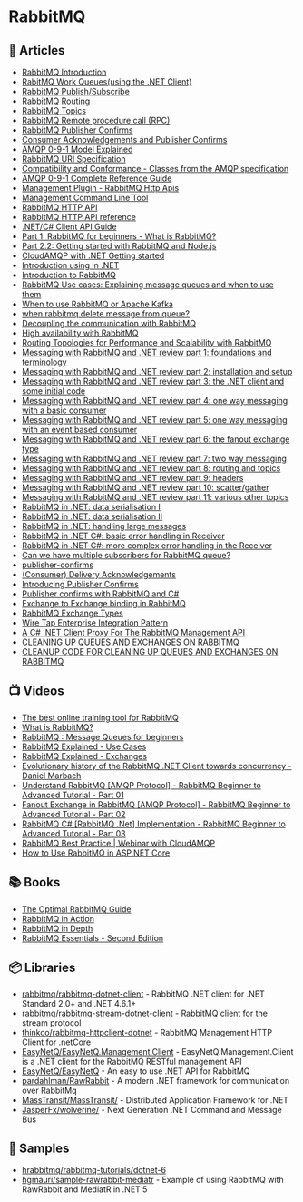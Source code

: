 # RabbitMQ

## 📕 Articles
- [RabbitMQ Introduction](https://www.rabbitmq.com/tutorials/tutorial-one-dotnet.html)
- [RabitMQ Work Queues(using the .NET Client)](https://www.rabbitmq.com/tutorials/tutorial-two-dotnet.html)
- [RabbitMQ Publish/Subscribe](https://www.rabbitmq.com/tutorials/tutorial-three-dotnet.html)
- [RabbitMQ Routing](https://www.rabbitmq.com/tutorials/tutorial-four-dotnet.html)
- [RabbitMQ Topics](https://www.rabbitmq.com/tutorials/tutorial-five-dotnet.html)
- [RabbitMQ Remote procedure call (RPC)](https://www.rabbitmq.com/tutorials/tutorial-six-dotnet.html)
- [RabbitMQ Publisher Confirms](https://www.rabbitmq.com/tutorials/tutorial-seven-dotnet.html)
- [Consumer Acknowledgements and Publisher Confirms](https://www.rabbitmq.com/confirms.html)
- [AMQP 0-9-1 Model Explained](https://www.rabbitmq.com/tutorials/amqp-concepts.html)
- [RabbitMQ URI Specification](https://www.rabbitmq.com/uri-spec.html)
- [Compatibility and Conformance - Classes from the AMQP specification](https://www.rabbitmq.com/specification.html)
- [AMQP 0-9-1 Complete Reference Guide](https://www.rabbitmq.com/amqp-0-9-1-reference.html)
- [Management Plugin - RabbitMQ Http Apis](https://www.rabbitmq.com/management.html)
- [Management Command Line Tool](https://www.rabbitmq.com/management-cli.html)
- [RabbitMQ HTTP API](https://www.rabbitmq.com/management.html#http-api)
- [RabbitMQ HTTP API reference](https://rawcdn.githack.com/rabbitmq/rabbitmq-server/v3.9.13/deps/rabbitmq_management/priv/www/api/index.html)
- [.NET/C# Client API Guide](https://www.rabbitmq.com/dotnet-api-guide.html)
- [Part 1: RabbitMQ for beginners - What is RabbitMQ?](https://www.cloudamqp.com/blog/part1-rabbitmq-for-beginners-what-is-rabbitmq.html)
- [Part 2.2: Getting started with RabbitMQ and Node.js](https://www.cloudamqp.com/blog/part2-2-rabbitmq-for-beginners_example-and-sample-code-node-js.html)
- [CloudAMQP with .NET Getting started](https://www.cloudamqp.com/docs/dotnet.html)
- [Introduction using in .NET](https://www.rabbitmq.com/tutorials/tutorial-one-dotnet.html)
- [Introduction to RabbitMQ](https://www.tutlane.com/tutorial/rabbitmq/introduction-to-rabbitmq)
- [RabbitMQ Use cases: Explaining message queues and when to use them](https://www.cloudamqp.com/blog/rabbitmq-use-cases-explaining-message-queues-and-when-to-use-them.html)
- [When to use RabbitMQ or Apache Kafka](https://www.cloudamqp.com/blog/when-to-use-rabbitmq-or-apache-kafka.html)
- [when rabbitmq delete message from queue?](https://stackoverflow.com/questions/32737824/when-rabbitmq-delete-message-from-queue)
- [Decoupling the communication with RabbitMQ](https://blexin.com/en/blog-en/decoupling-the-communication-with-rabbitmq/)
- [High availability with RabbitMQ](https://blexin.com/en/blog-en/high-availability-with-rabbitmq/)
- [Routing Topologies for Performance and Scalability with RabbitMQ](https://spring.io/blog/2011/04/01/routing-topologies-for-performance-and-scalability-with-rabbitmq/)
- [Messaging with RabbitMQ and .NET review part 1: foundations and terminology](https://dotnetcodr.com/2016/08/02/messaging-with-rabbitmq-and-net-review-part-1-foundations-and-terminology/)
- [Messaging with RabbitMQ and .NET review part 2: installation and setup](https://dotnetcodr.com/2016/08/03/messaging-with-rabbitmq-and-net-review-part-2-installation-and-setup/)
- [Messaging with RabbitMQ and .NET review part 3: the .NET client and some initial code](https://dotnetcodr.com/2016/08/05/messaging-with-rabbitmq-and-net-review-part-3-the-net-client-and-some-initial-code/)
- [Messaging with RabbitMQ and .NET review part 4: one way messaging with a basic consumer](https://dotnetcodr.com/2016/08/08/messaging-with-rabbitmq-and-net-review-part-4-one-way-messaging-with-a-basic-consumer/)
- [Messaging with RabbitMQ and .NET review part 5: one way messaging with an event based consumer](https://dotnetcodr.com/2016/08/10/messaging-with-rabbitmq-and-net-review-part-5-one-way-messaging-with-an-event-based-consumer/)
- [Messaging with RabbitMQ and .NET review part 6: the fanout exchange type](https://dotnetcodr.com/2016/08/15/messaging-with-rabbitmq-and-net-review-part-6-the-fanout-exchange-type/)
- [Messaging with RabbitMQ and .NET review part 7: two way messaging](https://dotnetcodr.com/2016/08/18/messaging-with-rabbitmq-and-net-review-part-7-two-way-messaging/)
- [Messaging with RabbitMQ and .NET review part 8: routing and topics](https://dotnetcodr.com/2016/08/25/messaging-with-rabbitmq-and-net-review-part-8-routing-and-topics/)
- [Messaging with RabbitMQ and .NET review part 9: headers](https://dotnetcodr.com/2016/08/29/messaging-with-rabbitmq-and-net-review-part-9-headers/)
- [Messaging with RabbitMQ and .NET review part 10: scatter/gather](https://dotnetcodr.com/2016/09/01/messaging-with-rabbitmq-and-net-review-part-10-scattergather/)
- [Messaging with RabbitMQ and .NET review part 11: various other topics](https://dotnetcodr.com/2016/09/05/messaging-with-rabbitmq-and-net-review-part-11-various-other-topics/)
- [RabbitMQ in .NET: data serialisation I](https://dotnetcodr.com/2014/06/05/rabbitmq-in-net-data-serialisation/)
- [RabbitMQ in .NET: data serialisation II](https://dotnetcodr.com/2014/06/09/rabbitmq-in-net-data-serialisation-ii/)
- [RabbitMQ in .NET: handling large messages](https://dotnetcodr.com/2014/06/12/rabbitmq-in-net-handling-large-messages/)
- [RabbitMQ in .NET C#: basic error handling in Receiver](https://dotnetcodr.com/2014/06/16/rabbitmq-in-net-c-basic-error-handling-in-receiver/)
- [RabbitMQ in .NET C#: more complex error handling in the Receiver](https://dotnetcodr.com/2014/06/19/rabbitmq-in-net-c-more-complex-error-handling-in-the-receiver/)
- [Can we have multiple subscribers for RabbitMQ queue?](https://stackoverflow.com/questions/42351130/can-we-have-multiple-subscribers-for-rabbitmq-queue)
- [publisher-confirms](https://www.rabbitmq.com/confirms.html#publisher-confirms)
- [(Consumer) Delivery Acknowledgements](https://www.rabbitmq.com/confirms.html#consumer-acknowledgements)
- [Introducing Publisher Confirms](https://blog.rabbitmq.com/posts/2011/02/introducing-publisher-confirms)
- [Publisher confirms with RabbitMQ and C#](https://rianjs.net/2013/12/publisher-confirms-with-rabbitmq-and-c-sharp)
- [Exchange to Exchange binding in RabbitMQ](https://jstobigdata.com/rabbitmq/exchange-to-exchange-binding-in-rabbitmq/)
- [RabbitMQ Exchange Types](https://medium.com/trendyol-tech/rabbitmq-exchange-types-d7e1f51ec825)
- [Wire Tap Enterprise Integration Pattern](https://www.baeldung.com/wiretap-pattern)
- [A C# .NET Client Proxy For The RabbitMQ Management API](http://mikehadlow.blogspot.com/2012/11/a-c-net-client-proxy-for-rabbitmq.html)
- [CLEANING UP QUEUES AND EXCHANGES ON RABBITMQ](https://www.planetgeek.ch/2015/08/16/cleaning-up-queues-and-exchanges-on-rabbitmq/)
- [CLEANUP CODE FOR CLEANING UP QUEUES AND EXCHANGES ON RABBITMQ](https://www.planetgeek.ch/2015/08/31/cleanup-code-for-cleaning-up-queues-and-exchanges-on-rabbitmq/)
## 📺 Videos
- [The best online training tool for RabbitMQ](https://training.cloudamqp.com/)
- [What is RabbitMQ?](https://youtu.be/7rkeORD4jSw)
- [RabbitMQ : Message Queues for beginners](https://youtu.be/hfUIWe1tK8E)
- [RabbitMQ Explained - Use Cases](https://youtu.be/oq1fOr6Ryws)
- [RabbitMQ Explained - Exchanges](https://youtu.be/o8eU5WiO8fw)
- [Evolutionary history of the RabbitMQ .NET Client towards concurrency - Daniel Marbach](https://www.youtube.com/watch?v=t0lT8eRPyuc)
- [Understand RabbitMQ [AMQP Protocol] - RabbitMQ Beginner to Advanced Tutorial - Part 01](https://www.youtube.com/watch?v=ui005IK8QZ8)
- [Fanout Exchange in RabbitMQ [AMQP Protocol] - RabbitMQ Beginner to Advanced Tutorial - Part 02](https://www.youtube.com/watch?v=z-32VSl9t3s)
- [RabbitMQ C# [RabbitMQ .Net] Implementation - RabbitMQ Beginner to Advanced Tutorial - Part 03](https://www.youtube.com/watch?v=3erQZTV52CI)
- [RabbitMQ Best Practice | Webinar with CloudAMQP](https://www.youtube.com/watch?v=HzPOQsMWrGQ)
- [How to Use RabbitMQ in ASP.NET Core](https://code-maze.com/aspnetcore-rabbitmq/)

## 📚 Books
- [The Optimal RabbitMQ Guide](https://www.cloudamqp.com/rabbitmq_ebook.html)
- [RabbitMQ in Action](https://www.manning.com/books/rabbitmq-in-action)
- [RabbitMQ in Depth](https://www.manning.com/books/rabbitmq-in-depth)
- [RabbitMQ Essentials - Second Edition](https://www.packtpub.com/product/rabbitmq-essentials-second-edition/9781789131666)

## 📦 Libraries
- [rabbitmq/rabbitmq-dotnet-client](https://github.com/rabbitmq/rabbitmq-dotnet-client) - RabbitMQ .NET client for .NET Standard 2.0+ and .NET 4.6.1+
- [rabbitmq/rabbitmq-stream-dotnet-client](https://github.com/rabbitmq/rabbitmq-stream-dotnet-client) - RabbitMQ client for the stream protocol
- [thinkco/rabbitmq-httpclient-dotnet](https://github.com/thinkco/rabbitmq-httpclient-dotnet) - RabbitMQ Management HTTP Client for .netCore
- [EasyNetQ/EasyNetQ.Management.Client](https://github.com/EasyNetQ/EasyNetQ.Management.Client) - EasyNetQ.Management.Client is a .NET client for the RabbitMQ RESTful management API
- [EasyNetQ/EasyNetQ](https://github.com/EasyNetQ/EasyNetQ) - An easy to use .NET API for RabbitMQ
- [pardahlman/RawRabbit](https://github.com/pardahlman/RawRabbit) - A modern .NET framework for communication over RabbitMq
- [MassTransit/MassTransit/](https://github.com/MassTransit/MassTransit/) - Distributed Application Framework for .NET
- [JasperFx/wolverine/](https://github.com/JasperFx/wolverine/) - Next Generation .NET Command and Message Bus

## 🚀 Samples
- [hrabbitmq/rabbitmq-tutorials/dotnet-6](https://github.com/rabbitmq/rabbitmq-tutorials/tree/master/dotnet-6)
- [hgmauri/sample-rawrabbit-mediatr](https://github.com/hgmauri/sample-rawrabbit-mediatr) - Example of using RabbitMQ with RawRabbit and MediatR in .NET 5